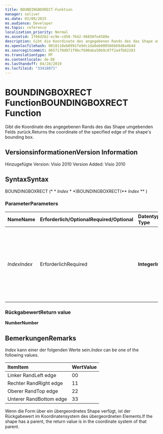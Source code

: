 ```yaml
---
title: BOUNDINGBOXRECT-Funktion
manager: soliver
ms.date: 03/09/2015
ms.audience: Developer
ms.topic: reference
localization_priority: Normal
ms.assetid: 1f66d2b2-ec9e-cd58-7642-96850fe4589e
description: Gibt die Koordinate des angegebenen Rands des das Shape umgebenden Felds zurück.
ms.openlocfilehash: 0018118eb0991fe9dc1da0eb000566b69d8a4b4d
ms.sourcegitcommit: 8657170d071f9bcf680aba50b9c07f2a4fb82283
ms.translationtype: MT
ms.contentlocale: de-DE
ms.lasthandoff: 04/28/2019
ms.locfileid: "33418071"
---
```

# <a name="boundingboxrect-function"></a><span data-ttu-id="4666a-103">BOUNDINGBOXRECT Function</span><span class="sxs-lookup"><span data-stu-id="4666a-103">BOUNDINGBOXRECT Function</span></span>

<span data-ttu-id="4666a-104">Gibt die Koordinate des angegebenen Rands des das Shape umgebenden Felds zurück.</span><span class="sxs-lookup"><span data-stu-id="4666a-104">Returns the coordinate of the specified edge of the shape's bounding box.</span></span>
  
## <a name="version-information"></a><span data-ttu-id="4666a-105">Versionsinformationen</span><span class="sxs-lookup"><span data-stu-id="4666a-105">Version Information</span></span>

<span data-ttu-id="4666a-106">Hinzugefügte Version: Visio 2010
</span><span class="sxs-lookup"><span data-stu-id="4666a-106">Version Added: Visio 2010</span></span> 
  
## <a name="syntax"></a><span data-ttu-id="4666a-107">Syntax</span><span class="sxs-lookup"><span data-stu-id="4666a-107">Syntax</span></span>

<span data-ttu-id="4666a-108">BOUNDINGBOXRECT (\* \* *Index* \* \*)</span><span class="sxs-lookup"><span data-stu-id="4666a-108">BOUNDINGBOXRECT(\*\* *Index* \*\* )</span></span> 
  
### <a name="parameters"></a><span data-ttu-id="4666a-109">Parameter</span><span class="sxs-lookup"><span data-stu-id="4666a-109">Parameters</span></span>

|<span data-ttu-id="4666a-110">**Name**</span><span class="sxs-lookup"><span data-stu-id="4666a-110">**Name**</span></span>|<span data-ttu-id="4666a-111">**Erforderlich/Optional**</span><span class="sxs-lookup"><span data-stu-id="4666a-111">**Required/Optional**</span></span>|<span data-ttu-id="4666a-112">**Datentyp**</span><span class="sxs-lookup"><span data-stu-id="4666a-112">**Data Type**</span></span>|<span data-ttu-id="4666a-113">**Beschreibung**</span><span class="sxs-lookup"><span data-stu-id="4666a-113">**Description**</span></span>|
|:-----|:-----|:-----|:-----|
| <span data-ttu-id="4666a-114">_Index_</span><span class="sxs-lookup"><span data-stu-id="4666a-114">_Index_</span></span> <br/> |<span data-ttu-id="4666a-115">Erforderlich</span><span class="sxs-lookup"><span data-stu-id="4666a-115">Required</span></span>  <br/> |<span data-ttu-id="4666a-116">**Integer**</span><span class="sxs-lookup"><span data-stu-id="4666a-116">**Integer**</span></span> <br/> |<span data-ttu-id="4666a-117">Der Rand des das Shape umgebenden Felds, für den die Koordinate abgerufen werden soll.</span><span class="sxs-lookup"><span data-stu-id="4666a-117">The edge of the shape's bounding box for which to get the coordinate.</span></span> <span data-ttu-id="4666a-118">Mögliche Werte finden Sie in den Anmerkungen.</span><span class="sxs-lookup"><span data-stu-id="4666a-118">See Remarks for possible values.</span></span>  <br/> |
   
### <a name="return-value"></a><span data-ttu-id="4666a-119">Rückgabewert</span><span class="sxs-lookup"><span data-stu-id="4666a-119">Return value</span></span>

 <span data-ttu-id="4666a-120">**Number**</span><span class="sxs-lookup"><span data-stu-id="4666a-120">**Number**</span></span>
  
## <a name="remarks"></a><span data-ttu-id="4666a-121">Bemerkungen</span><span class="sxs-lookup"><span data-stu-id="4666a-121">Remarks</span></span>

 <span data-ttu-id="4666a-122">*Index* kann einer der folgenden Werte sein.</span><span class="sxs-lookup"><span data-stu-id="4666a-122">*Index*  can be one of the following values.</span></span> 
  
|<span data-ttu-id="4666a-123">**Item**</span><span class="sxs-lookup"><span data-stu-id="4666a-123">**Item**</span></span>|<span data-ttu-id="4666a-124">**Wert**</span><span class="sxs-lookup"><span data-stu-id="4666a-124">**Value**</span></span>|
|:-----|:-----|
|<span data-ttu-id="4666a-125">Linker Rand</span><span class="sxs-lookup"><span data-stu-id="4666a-125">Left edge</span></span>  <br/> |<span data-ttu-id="4666a-126">0</span><span class="sxs-lookup"><span data-stu-id="4666a-126">0</span></span>  <br/> |
|<span data-ttu-id="4666a-127">Rechter Rand</span><span class="sxs-lookup"><span data-stu-id="4666a-127">Right edge</span></span>  <br/> |<span data-ttu-id="4666a-128">1</span><span class="sxs-lookup"><span data-stu-id="4666a-128">1</span></span>  <br/> |
|<span data-ttu-id="4666a-129">Oberer Rand</span><span class="sxs-lookup"><span data-stu-id="4666a-129">Top edge</span></span>  <br/> |<span data-ttu-id="4666a-130">2</span><span class="sxs-lookup"><span data-stu-id="4666a-130">2</span></span>  <br/> |
|<span data-ttu-id="4666a-131">Unterer Rand</span><span class="sxs-lookup"><span data-stu-id="4666a-131">Bottom edge</span></span>  <br/> |<span data-ttu-id="4666a-132">3</span><span class="sxs-lookup"><span data-stu-id="4666a-132">3</span></span>  <br/> |
   
<span data-ttu-id="4666a-133">Wenn die Form über ein übergeordnetes Shape verfügt, ist der Rückgabewert im Koordinatensystem des übergeordneten Elements.</span><span class="sxs-lookup"><span data-stu-id="4666a-133">If the shape has a parent, the return value is in the coordinate system of that parent.</span></span>
  

